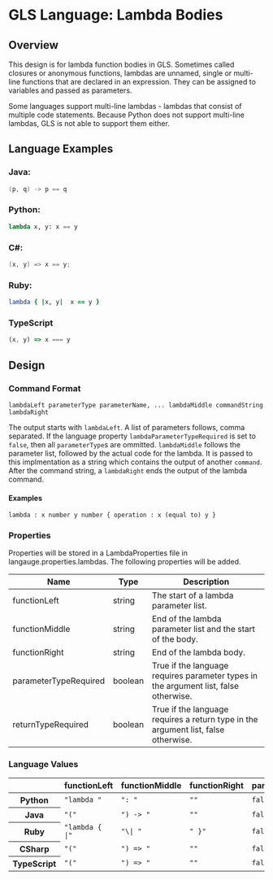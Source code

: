 # GLS Language: Lambda Bodies

## Overview
This design is for lambda function bodies in GLS. Sometimes called closures or anonymous functions, lambdas are unnamed, single or multi-line functions that are declared in an expression. They can be assigned to variables and passed as parameters.

Some languages support multi-line lambdas - lambdas that consist of multiple code statements. Because Python does not support multi-line lambdas, GLS is not able to support them either.

## Language Examples

### Java:  
```Java
(p, q) -> p == q
```

### Python:
```Python
lambda x, y: x == y 
```

### C#:
```C#
(x, y) => x == y;
```

### Ruby:
```Ruby
lambda { |x, y|  x == y }
```

### TypeScript
```TypeScript
(x, y) => x === y
```


## Design

### Command Format

```
lambdaLeft parameterType parameterName, ... lambdaMiddle commandString lambdaRight
```

The output starts with `lambdaLeft`.
A list of parameters follows, comma separated.
If the language property `lambdaParameterTypeRequired` is set to `false`, then all `parameterType`s are ommitted.
`lambdaMiddle` follows the parameter list, followed by the actual code for the lambda.
It is passed to this implmentation as a string which contains the output of another `command`.
After the command string, a `lambdaRight` ends the output of the lambda command. 

#### Examples
```
lambda : x number y number { operation : x (equal to) y }
```

### Properties

Properties will be stored in a LambdaProperties file in langauge.properties.lambdas. The following properties will be added.

<table>
    <thead>
        <th>Name</th>
        <th>Type</th>
        <th>Description</th>
    </thead>
    <tbody>
        <tr>
            <td>functionLeft</td>
            <td>string</td>
            <td>The start of a lambda parameter list.</td>
        </tr>
        <tr>
            <td>functionMiddle</td>
            <td>string</td>
            <td>End of the lambda parameter list and the start of the body.</td>
        </tr>
        <tr>
            <td>functionRight</td>
            <td>string</td>
            <td>End of the lambda body.</td>
        </tr>
        <tr>
            <td>parameterTypeRequired</td>
            <td>boolean</td>
            <td>True if the language requires parameter types in the argument list, false otherwise.</td>
        </tr>
        <tr>
            <td>returnTypeRequired</td>
            <td>boolean</td>
            <td>True if the language requires a return type in the argument list, false otherwise.</td>
        </tr>
    </tbody>
</table>

### Language Values

<table>
    <thead>
        <th></th>
        <th>functionLeft</th>
        <th>functionMiddle</th>
        <th>functionRight</th>
        <th>parameterTypeRequired</th>
        <th>returnTypeRequired</th>
    </thead>
    <tbody>
        <tr>
            <th>Python</th>
            <td><code>"lambda "</code></td>
            <td><code>": "</code></td>
            <td><code>""</code></td>
            <td><code>false</code></td>
            <td><code>false</code></td>
        </tr>
        <tr>
            <th>Java</th>
            <td><code>"("</code></td>
            <td><code>") -> "</code></td>
            <td><code>""</code></td>
            <td><code>false</code></td>
            <td><code>false</code></td>
        </tr>
        <tr>
            <th>Ruby</th>
            <td><code>"lambda { |"</code></td>
            <td><code>"\| "</code></td>
            <td><code>" }"</code></td>
            <td><code>false</code></td>
            <td><code>false</code></td>
        </tr>
        <tr>
            <th>CSharp</th>
            <td><code>"("</code></td>
            <td><code>") => "</code></td>
            <td><code>""</code></td>
            <td><code>false</code></td>
            <td><code>false</code></td>
        </tr>
        <tr>
            <th>TypeScript</th>
            <td><code>"("</code></td>
            <td><code>") => "</code></td>
            <td><code>""</code></td>
            <td><code>false</code></td>
            <td><code>false</code></td>
        </tr>
    <tbody>
</table>
